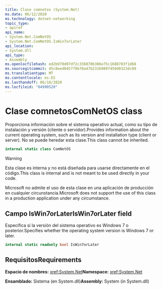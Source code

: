 ```yaml
---
title: Clase comnetos (System.Net)
ms.date: 06/12/2020
ms.technology: dotnet-networking
topic_type:
- apiref
api_name:
- System.Net.ComNetOS
- System.Net.ComNetOS.IsWin7orLater
api_location:
- System.dll
api_type:
- Assembly
ms.openlocfilehash: ed2b970d07df2c338870b386e75c1688703f1d68
ms.sourcegitcommit: 45c8eed045779b70a47b23169897459d0323dc89
ms.translationtype: MT
ms.contentlocale: es-ES
ms.lasthandoff: 06/18/2020
ms.locfileid: "84990520"
---
```

# <a name="comnetos-class"></a><span data-ttu-id="c999c-102">Clase comnetos</span><span class="sxs-lookup"><span data-stu-id="c999c-102">ComNetOS class</span></span>

<span data-ttu-id="c999c-103">Proporciona información sobre el sistema operativo actual, como su tipo de instalación y versión (cliente o servidor).</span><span class="sxs-lookup"><span data-stu-id="c999c-103">Provides information about the current operating system, such as its version and installation type (client or server).</span></span> <span data-ttu-id="c999c-104">No se puede heredar esta clase.</span><span class="sxs-lookup"><span data-stu-id="c999c-104">This class cannot be inherited.</span></span>
  
```csharp  
internal static class ComNetOS
```

> [!WARNING]
> <span data-ttu-id="c999c-105">Esta clase es interna y no está diseñada para usarse directamente en el código.</span><span class="sxs-lookup"><span data-stu-id="c999c-105">This class is internal and is not meant to be used directly in your code.</span></span>
>
> <span data-ttu-id="c999c-106">Microsoft no admite el uso de esta clase en una aplicación de producción en cualquier circunstancia.</span><span class="sxs-lookup"><span data-stu-id="c999c-106">Microsoft does not support the use of this class in a production application under any circumstance.</span></span>

## <a name="iswin7orlater-field"></a><span data-ttu-id="c999c-107">Campo IsWin7orLater</span><span class="sxs-lookup"><span data-stu-id="c999c-107">IsWin7orLater field</span></span>

<span data-ttu-id="c999c-108">Especifica si la versión del sistema operativo es Windows 7 o posterior.</span><span class="sxs-lookup"><span data-stu-id="c999c-108">Specifies whether the operating system version is Windows 7 or later.</span></span>

```csharp
internal static readonly bool IsWin7orLater
```

## <a name="requirements"></a><span data-ttu-id="c999c-109">Requisitos</span><span class="sxs-lookup"><span data-stu-id="c999c-109">Requirements</span></span>

<span data-ttu-id="c999c-110">**Espacio de nombres:** <xref:System.Net></span><span class="sxs-lookup"><span data-stu-id="c999c-110">**Namespace:** <xref:System.Net></span></span>

<span data-ttu-id="c999c-111">**Ensamblado:** Sistema (en System.dll)</span><span class="sxs-lookup"><span data-stu-id="c999c-111">**Assembly:** System (in System.dll)</span></span>

